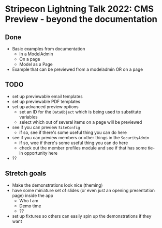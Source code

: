 # Stripecon Lightning Talk 2022: CMS Preview - beyond the documentation

## Done

- Basic examples from documentation
  - In a ModelAdmin
  - On a page
  - Model as a Page
- Example that can be previewed from a modeladmin OR on a page

## TODO

- set up previewable email templates
- set up previewable PDF templates
- set up advanced preview options
  - set an ID for the `DataObject` which is being used to substitute variables
  - select which out of several items on a page will be previewed
- see if you can preview `SiteConfig`
  - if so, see if there's some useful thing you can do here
- see if you can preview members or other things in the `SecurityAdmin`
  - if so, wee if there's some useful thing you can do here
  - check out the member profiles module and see if that has some tie-in opportunity here
- ??

## Stretch goals

- Make the demonstrations look nice (theming)
- have some miniature set of slides (or even just an opening presentation page) inside the app
  - Who I am
  - Demo time
  - ??
- set up fixtures so others can easily spin up the demonstrations if they want
